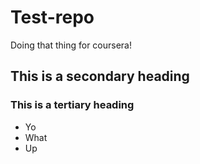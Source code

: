 # Test-repo
Doing that thing for coursera!

## This is a secondary heading
### This is a tertiary heading

* Yo
* What
* Up
